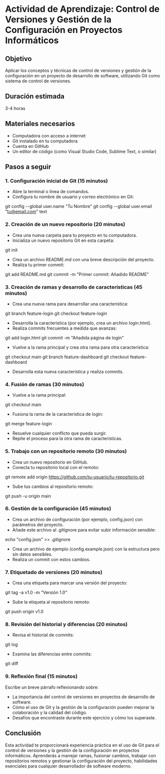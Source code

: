 
# Actividad de Aprendizaje: Control de Versiones y Gestión de la Configuración en Proyectos Informáticos

## Objetivo
Aplicar los conceptos y técnicas de control de versiones y gestión de la configuración en un proyecto de desarrollo de software, utilizando Git como sistema de control de versiones.

## Duración estimada
3-4 horas

## Materiales necesarios
- Computadora con acceso a internet
- Git instalado en tu computadora
- Cuenta en GitHub
- Un editor de código (como Visual Studio Code, Sublime Text, o similar)

## Pasos a seguir

### 1. Configuración inicial de Git (15 minutos)
- Abre la terminal o línea de comandos.
- Configura tu nombre de usuario y correo electrónico en Git:

git config --global user.name "Tu Nombre"
git config --global user.email "tu@email.com"
text

### 2. Creación de un nuevo repositorio (20 minutos)
- Crea una nueva carpeta para tu proyecto en tu computadora.
- Inicializa un nuevo repositorio Git en esta carpeta:

git init

- Crea un archivo README.md con una breve descripción del proyecto.
- Realiza tu primer commit:

git add README.md
git commit -m "Primer commit: Añadido README"


### 3. Creación de ramas y desarrollo de características (45 minutos)
- Crea una nueva rama para desarrollar una característica:

git branch feature-login
git checkout feature-login

- Desarrolla la característica (por ejemplo, crea un archivo login.html).
- Realiza commits frecuentes a medida que avanzas:

git add login.html
git commit -m "Añadida página de login"

- Vuelve a la rama principal y crea otra rama para otra característica:

git checkout main
git branch feature-dashboard
git checkout feature-dashboard

- Desarrolla esta nueva característica y realiza commits.

### 4. Fusión de ramas (30 minutos)
- Vuelve a la rama principal:

git checkout main

- Fusiona la rama de la característica de login:

git merge feature-login

- Resuelve cualquier conflicto que pueda surgir.
- Repite el proceso para la otra rama de características.

### 5. Trabajo con un repositorio remoto (30 minutos)
- Crea un nuevo repositorio en GitHub.
- Conecta tu repositorio local con el remoto:

git remote add origin https://github.com/tu-usuario/tu-repositorio.git

- Sube tus cambios al repositorio remoto:

git push -u origin main


### 6. Gestión de la configuración (45 minutos)
- Crea un archivo de configuración (por ejemplo, config.json) con parámetros del proyecto.
- Añade este archivo al .gitignore para evitar subir información sensible:

echo "config.json" >> .gitignore

- Crea un archivo de ejemplo (config.example.json) con la estructura pero sin datos sensibles.
- Realiza un commit con estos cambios.

### 7. Etiquetado de versiones (20 minutos)
- Crea una etiqueta para marcar una versión del proyecto:

git tag -a v1.0 -m "Versión 1.0"

- Sube la etiqueta al repositorio remoto:

git push origin v1.0


### 8. Revisión del historial y diferencias (20 minutos)
- Revisa el historial de commits:

git log

- Examina las diferencias entre commits:

git diff <commit1> <commit2>


### 9. Reflexión final (15 minutos)
Escribe un breve párrafo reflexionando sobre:
- La importancia del control de versiones en proyectos de desarrollo de software.
- Cómo el uso de Git y la gestión de la configuración pueden mejorar la colaboración y la calidad del código.
- Desafíos que encontraste durante este ejercicio y cómo los superaste.

## Conclusión
Esta actividad te proporcionará experiencia práctica en el uso de Git para el control de versiones y la gestión de la configuración en proyectos informáticos. Aprenderás a manejar ramas, fusionar cambios, trabajar con repositorios remotos y gestionar la configuración del proyecto, habilidades esenciales para cualquier desarrollador de software moderno.

